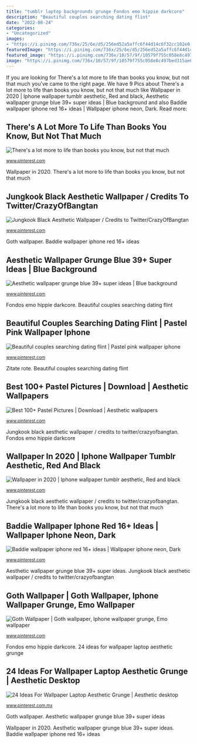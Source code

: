 ```yaml
---
title: "tumblr laptop backgrounds grunge Fondos emo hippie darkcore"
description: "Beautiful couples searching dating flint"
date: "2022-08-24"
categories:
- "Uncategorized"
images:
- "https://i.pinimg.com/736x/25/6e/d5/256ed52a5affc6f44d14c6f32cc182e0.jpg"
featuredImage: "https://i.pinimg.com/736x/25/6e/d5/256ed52a5affc6f44d14c6f32cc182e0.jpg"
featured_image: "https://i.pinimg.com/736x/10/57/9f/10579f755c058e8c497bed315ae63b51.jpg"
image: "https://i.pinimg.com/736x/10/57/9f/10579f755c058e8c497bed315ae63b51.jpg"
---
```


If you are looking for There&#039;s a lot more to life than books you know, but not that much you've came to the right page. We have 9 Pics about There&#039;s a lot more to life than books you know, but not that much like Wallpaper in 2020 | Iphone wallpaper tumblr aesthetic, Red and black, Aesthetic wallpaper grunge blue 39+ super ideas | Blue background and also Baddie wallpaper iphone red 16+ ideas | Wallpaper iphone neon, Dark. Read more:

## There&#039;s A Lot More To Life Than Books You Know, But Not That Much

![There&#039;s a lot more to life than books you know, but not that much](https://i.pinimg.com/736x/8e/0a/67/8e0a67b0beb1e57891d2629274ef4e25.jpg "Wallpaper in 2020")

<small>www.pinterest.com</small>

Wallpaper in 2020. There&#039;s a lot more to life than books you know, but not that much

## Jungkook Black Aesthetic Wallpaper / Credits To Twitter/CrazyOfBangtan

![Jungkook Black Aesthetic Wallpaper / Credits to Twitter/CrazyOfBangtan](https://i.pinimg.com/736x/04/5a/32/045a3228de18dabc28f95c422ebc5bc8.jpg "Jungkook black aesthetic wallpaper / credits to twitter/crazyofbangtan")

<small>www.pinterest.com</small>

Goth wallpaper. Baddie wallpaper iphone red 16+ ideas

## Aesthetic Wallpaper Grunge Blue 39+ Super Ideas | Blue Background

![Aesthetic wallpaper grunge blue 39+ super ideas | Blue background](https://i.pinimg.com/736x/98/d0/43/98d04371c5ca763a1f58c09247371de8.jpg "Baddie wallpaper iphone red 16+ ideas")

<small>www.pinterest.com</small>

Fondos emo hippie darkcore. Beautiful couples searching dating flint

## Beautiful Couples Searching Dating Flint | Pastel Pink Wallpaper Iphone

![Beautiful couples searching dating flint | Pastel pink wallpaper iphone](https://i.pinimg.com/736x/8d/ab/4d/8dab4dec77d1aa2919f7f8545792a8ee.jpg "Beautiful couples searching dating flint")

<small>www.pinterest.com</small>

Zitate rote. Beautiful couples searching dating flint

## Best 100+ Pastel Pictures | Download | Aesthetic Wallpapers

![Best 100+ Pastel Pictures | Download | Aesthetic wallpapers](https://i.pinimg.com/736x/8a/76/50/8a7650909ceeeccfa963a3b738cb518f.jpg "Aesthetic pastel pink backgrounds rainbow cute wallpapers kawaii background girly grunge iphone space visit sky dreamy unicorn")

<small>www.pinterest.com</small>

Jungkook black aesthetic wallpaper / credits to twitter/crazyofbangtan. Fondos emo hippie darkcore

## Wallpaper In 2020 | Iphone Wallpaper Tumblr Aesthetic, Red And Black

![Wallpaper in 2020 | Iphone wallpaper tumblr aesthetic, Red and black](https://i.pinimg.com/736x/10/57/9f/10579f755c058e8c497bed315ae63b51.jpg "Wallpaper in 2020")

<small>www.pinterest.com</small>

Jungkook black aesthetic wallpaper / credits to twitter/crazyofbangtan. There&#039;s a lot more to life than books you know, but not that much

## Baddie Wallpaper Iphone Red 16+ Ideas | Wallpaper Iphone Neon, Dark

![Baddie wallpaper iphone red 16+ ideas | Wallpaper iphone neon, Dark](https://i.pinimg.com/736x/e7/b8/b6/e7b8b66dade63d0f415cded91b911f58.jpg "There&#039;s a lot more to life than books you know, but not that much")

<small>www.pinterest.com</small>

Aesthetic wallpaper grunge blue 39+ super ideas. Jungkook black aesthetic wallpaper / credits to twitter/crazyofbangtan

## Goth Wallpaper | Goth Wallpaper, Iphone Wallpaper Grunge, Emo Wallpaper

![Goth Wallpaper | Goth wallpaper, Iphone wallpaper grunge, Emo wallpaper](https://i.pinimg.com/736x/05/99/51/05995169d716d65c5c44fb62a495f97a.jpg "24 ideas for wallpaper laptop aesthetic grunge")

<small>www.pinterest.com</small>

Fondos emo hippie darkcore. 24 ideas for wallpaper laptop aesthetic grunge

## 24 Ideas For Wallpaper Laptop Aesthetic Grunge | Aesthetic Desktop

![24 Ideas For Wallpaper Laptop Aesthetic Grunge | Aesthetic desktop](https://i.pinimg.com/736x/25/6e/d5/256ed52a5affc6f44d14c6f32cc182e0.jpg "Jungkook black aesthetic wallpaper / credits to twitter/crazyofbangtan")

<small>www.pinterest.com.mx</small>

Goth wallpaper. Aesthetic wallpaper grunge blue 39+ super ideas

Wallpaper in 2020. Aesthetic wallpaper grunge blue 39+ super ideas. Baddie wallpaper iphone red 16+ ideas
